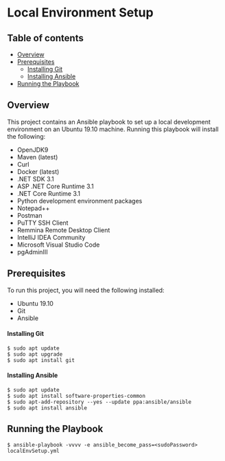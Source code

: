 # Local Environment Setup

## Table of contents
* [Overview](#overview)
* [Prerequisites](#prerequisites)
	* [Installing Git](#installing-git)
	* [Installing Ansible](#installing-ansible)
* [Running the Playbook](#running-the-playbook)

## Overview

This project contains an Ansible playbook to set up a local development environment on an Ubuntu 19.10 machine. 
Running this playbook will install the following:

* OpenJDK9
* Maven (latest)
* Curl
* Docker (latest)
* .NET SDK 3.1
* ASP .NET Core Runtime 3.1
* .NET Core Runtime 3.1
* Python development environment packages
* Notepad++
* Postman
* PuTTY SSH Client
* Remmina Remote Desktop Client
* IntelliJ IDEA Community
* Microsoft Visual Studio Code
* pgAdminIII

## Prerequisites

To run this project, you will need the following installed:

* Ubuntu 19.10
* Git
* Ansible

#### Installing Git

```
$ sudo apt update
$ sudo apt upgrade
$ sudo apt install git
```

#### Installing Ansible

```
$ sudo apt update
$ sudo apt install software-properties-common
$ sudo apt-add-repository --yes --update ppa:ansible/ansible
$ sudo apt install ansible
```
	
## Running the Playbook

```
$ ansible-playbook -vvvv -e ansible_become_pass=<sudoPassword> localEnvSetup.yml
```
